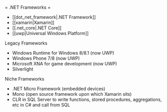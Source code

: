 = .NET Frameworks =
* [[dot_net_framework|.NET Framework]]
* [[xamarin|Xamarin]]
* [[.net_core|.NET Core]]
* [[uwp|Universal Windows Platform]]


Legacy Frameworks
* Windows Runtime for Windows 8/8.1 (now UWP)
* Windows Phone 7/8 (now UWP)
* Microsoft XNA for game development (now UWP)
* Silverlight

Niche Frameworks
* .NET Micro Framework (embedded devices)
* Mono (open source framework upon which Xamarin sits)
* CLR in SQL Server to write functions, stored procedures, aggregations, etc in C# and call from SQL
